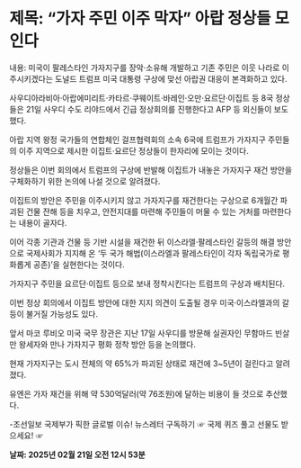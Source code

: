 # **제목: “가자 주민 이주 막자” 아랍 정상들 모인다**

  내용: 미국이 팔레스타인 가자지구를 장악·소유해 개발하고 기존 주민은 이웃 나라로 이주시키겠다는 도널드 트럼프 미국 대통령 구상에 맞선 아랍권 대응이 본격화하고 있다. 

사우디아라비아·아랍에미리트·카타르·쿠웨이트·바레인·오만·요르단·이집트 등 8국 정상들은 21일 사우디 수도 리야드에서 긴급 정상회의를 진행한다고 AFP 등 외신들이 보도했다. 

아랍 지역 왕정 국가들의 연합체인 걸프협력회의 소속 6국에 트럼프가 가자지구 주민들의 이주 지역으로 제시한 이집트·요르단 정상들이 한자리에 모이는 것이다. 

정상들은 이번 회의에서 트럼프의 구상에 반발해 이집트가 내놓은 가자지구 재건 방안을 구체화하기 위한 논의에 나설 것으로 알려졌다. 

이집트의 방안은 주민을 이주시키지 않고 가자지구를 재건한다는 구상으로 6개월간 파괴된 건물 잔해 등을 치우고, 안전지대를 마련해 주민들이 머물 수 있는 거처를 마련한다는 내용이 골자다. 

이어 각종 기관과 건물 등 기반 시설을 재건한 뒤 이스라엘·팔레스타인 갈등의 해결 방안으로 국제사회가 지지해 온 ‘두 국가 해법(이스라엘과 팔레스타인이 각자 독립국가로 평화롭게 공존)’을 실현한다는 것이다. 

가자지구 주민을 요르단·이집트 등으로 보내 정착시킨다는 트럼프의 구상과 배치된다. 

이번 정상 회의에서 이집트 방안에 대한 지지 의견이 도출될 경우 미국·이스라엘과의 갈등이 불거질 가능성도 있다. 

앞서 마코 루비오 미국 국무 장관은 지난 17일 사우디를 방문해 실권자인 무함마드 빈살만 왕세자와 만나 가자지구 평화 정착 방안 등을 논의했다. 

현재 가자지구는 도시 전체의 약 65%가 파괴된 상태로 재건에 3~5년이 걸린다고 알려졌다. 

유엔은 가자 재건을 위해 약 530억달러(약 76조원)에 달하는 비용이 들 것으로 추산했다. 

-조선일보 국제부가 픽한 글로벌 이슈! 뉴스레터 구독하기 ☞ 국제 퀴즈 풀고 선물도 받으세요! ☞

  **날짜: 2025년 02월 21일 오전 12시 53분**